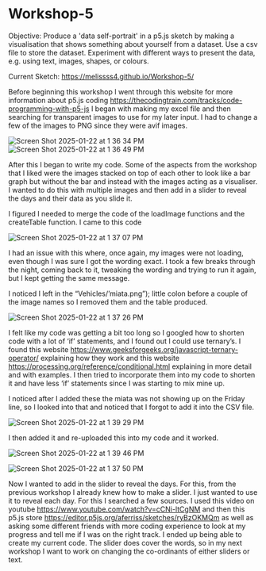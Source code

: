 # Workshop-5

Objective:
Produce a 'data self-portrait' in a p5.js sketch by making a visualisation that shows something about yourself from a dataset. Use a csv file to store the dataset.
Experiment with different ways to present the data, e.g. using text, images, shapes, or colours.


Current Sketch: [https://melissss4.github.io/Workshop-5/ ](https://melissss4.github.io/Workshop-5/) 


Before beginning this workshop I went through this website for more information about p5.js coding https://thecodingtrain.com/tracks/code-programming-with-p5-js 
I began with making my excel file and then searching for transparent images to use for my later input. I had to change a few of the images to PNG since they were avif images. 

![Screen Shot 2025-01-22 at 1 36 34 PM](https://github.com/user-attachments/assets/0dfa86af-1a93-4545-a764-d6399ba6706b)
![Screen Shot 2025-01-22 at 1 36 49 PM](https://github.com/user-attachments/assets/5d36f7dd-abdb-46e9-ba88-3d2db898f0a0)


After this I began to write my code. 
Some of the aspects from the workshop that I liked were the images stacked on top of each other to look like a bar graph but without the bar and instead with the images acting as a visualiser. 
I wanted to do this with multiple images and then add in a slider to reveal the days and their data as you slide it. 

I figured I needed to merge the code of the loadImage functions and the createTable function.
I came to this code

![Screen Shot 2025-01-22 at 1 37 07 PM](https://github.com/user-attachments/assets/301512c7-8740-42cd-aaa9-df939ca67360)


I had an issue with this where, once again, my images were not loading, even though I was sure I got the wording exact. I took a few breaks through the night, coming back to it, tweaking the wording and trying to run it again, but I kept getting the same message. 

I noticed I left in the “Vehicles/’miata.png”); little colon before a couple of the image names so I removed them and the table produced.

![Screen Shot 2025-01-22 at 1 37 26 PM](https://github.com/user-attachments/assets/dcdc952f-0fac-4032-bb81-dd9f53eca64c)

I felt like my code was getting a bit too long so I googled how to shorten code with a lot of ‘if’ statements, and I found out I could use ternary’s. I found this website https://www.geeksforgeeks.org/javascript-ternary-operator/ explaining how they work and this website https://processing.org/reference/conditional.html explaining in more detail and with examples. I then tried to incorporate them into my code to shorten it and have less ‘if’ statements since I was starting to mix mine up. 

I noticed after I added these the miata was not showing up on the Friday line, so I looked into that and noticed that I forgot to add it into the CSV file. 

![Screen Shot 2025-01-22 at 1 39 29 PM](https://github.com/user-attachments/assets/d32db9df-1b0d-4f35-ad6e-cf4cee38e944)


I then added it and re-uploaded this into my code and it worked. 

![Screen Shot 2025-01-22 at 1 39 46 PM](https://github.com/user-attachments/assets/9e3b272c-69d6-48bd-bd9c-90928de6852c)


![Screen Shot 2025-01-22 at 1 37 50 PM](https://github.com/user-attachments/assets/1926a2a3-ac64-482c-9843-855aed660bb5)



Now I wanted to add in the slider to reveal the days. For this, from the previous workshop I already knew how to make a slider. I just wanted to use it to reveal each day. For this I searched a few sources. I used this video on youtube https://www.youtube.com/watch?v=cCNi-ltCgNM and then this p5.js store https://editor.p5js.org/aferriss/sketches/ryBzOKMQm as well as asking some different friends with more coding experience to look at my progress and tell me if I was on the right track. I ended up being able to create my current code. The slider does cover the words, so in my next workshop I want to work on changing the co-ordinants of either sliders or text. 


